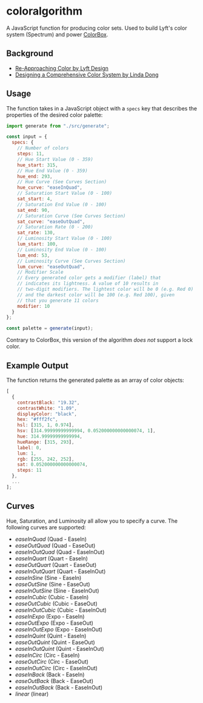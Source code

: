 # coloralgorithm

A JavaScript function for producing color sets. Used to build Lyft's color system (Spectrum) and power [ColorBox](https://www.colorbox.io/).

## Background

- [Re-Approaching Color by Lyft Design](https://design.lyft.com/re-approaching-color-9e604ba22c88)
- [Designing a Comprehensive Color System by Linda Dong](https://www.rethinkhq.com/videos/designing-a-comprehensive-color-system-for-lyft)

## Usage

The function takes in a JavaScript object with a `specs` key that describes the properties of the desired color palette:

```javascript
import generate from "./src/generate";

const input = {
  specs: {
    // Number of colors
    steps: 11,
    // Hue Start Value (0 - 359)
    hue_start: 315,
    // Hue End Value (0 - 359)
    hue_end: 293,
    // Hue Curve (See Curves Section)
    hue_curve: "easeInQuad",
    // Saturation Start Value (0 - 100)
    sat_start: 4,
    // Saturation End Value (0 - 100)
    sat_end: 90,
    // Saturation Curve (See Curves Section)
    sat_curve: "easeOutQuad",
    // Saturation Rate (0 - 200)
    sat_rate: 130,
    // Luminosity Start Value (0 - 100)
    lum_start: 100,
    // Luminosity End Value (0 - 100)
    lum_end: 53,
    // Luminosity Curve (See Curves Section)
    lum_curve: "easeOutQuad",
    // Modifier Scale
    // Every generated color gets a modifier (label) that
    // indicates its lightness. A value of 10 results in
    // two-digit modifiers. The lightest color will be 0 (e.g. Red 0)
    // and the darkest color will be 100 (e.g. Red 100), given
    // that you generate 11 colors
    modifier: 10
  }
};

const palette = generate(input);
```

Contrary to ColorBox, this version of the algorithm _does not_ support a lock color.

## Example Output

The function returns the generated palette as an array of color objects:

```javascript
[
  {
    contrastBlack: "19.32",
    contrastWhite: "1.09",
    displayColor: "black",
    hex: "#fff2fc",
    hsl: [315, 1, 0.974],
    hsv: [314.99999999999994, 0.052000000000000074, 1],
    hue: 314.99999999999994,
    hueRange: [315, 293],
    label: 0,
    lum: 1,
    rgb: [255, 242, 252],
    sat: 0.052000000000000074,
    steps: 11
  },
  ...
];
```

## Curves

Hue, Saturation, and Luminosity all allow you to specify a curve. The following curves are supported:

- _easeInQuad_ (Quad - EaseIn)
- _easeOutQuad_ (Quad - EaseOut)
- _easeInOutQuad_ (Quad - EaseInOut)
- _easeInQuart_ (Quart - EaseIn)
- _easeOutQuart_ (Quart - EaseOut)
- _easeInOutQuart_ (Quart - EaseInOut)
- _easeInSine_ (Sine - EaseIn)
- _easeOutSine_ (Sine - EaseOut)
- _easeInOutSine_ (Sine - EaseInOut)
- _easeInCubic_ (Cubic - EaseIn)
- _easeOutCubic_ (Cubic - EaseOut)
- _easeInOutCubic_ (Cubic - EaseInOut)
- _easeInExpo_ (Expo - EaseIn)
- _easeOutExpo_ (Expo - EaseOut)
- _easeInOutExpo_ (Expo - EaseInOut)
- _easeInQuint_ (Quint - EaseIn)
- _easeOutQuint_ (Quint - EaseOut)
- _easeInOutQuint_ (Quint - EaseInOut)
- _easeInCirc_ (Circ - EaseIn)
- _easeOutCirc_ (Circ - EaseOut)
- _easeInOutCirc_ (Circ - EaseInOut)
- _easeInBack_ (Back - EaseIn)
- _easeOutBack_ (Back - EaseOut)
- _easeInOutBack_ (Back - EaseInOut)
- _linear_ (linear)
